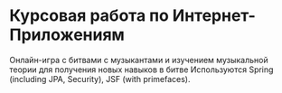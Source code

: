 # Курсовая работа по Интернет-Приложениям
Онлайн-игра с битвами с музыкантами и изучением музыкальной теории для получения новых навыков в битве
Используются Spring (including JPA, Security), JSF (with primefaces).
